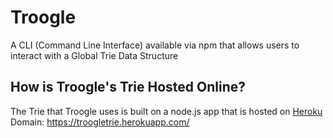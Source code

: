 # Troogle
A CLI (Command Line Interface) available via npm that allows users to interact with a Global Trie Data Structure

## How is Troogle's Trie Hosted Online?
The Trie that Troogle uses is built on a node.js app that is hosted on [Heroku](https://heroku.com)\
Domain: https://troogletrie.herokuapp.com/
